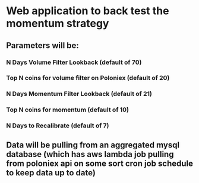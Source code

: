 # Web application to back test the momentum strategy

## Parameters will be:

### N Days Volume Filter Lookback (default of 70)
### Top N coins for volume filter on Poloniex (default of 20)
### N Days Momentum Filter Lookback (default of 21)
### Top N coins for momentum (default of 10)
### N Days to Recalibrate (default of 7)


## Data will be pulling from an aggregated mysql database (which has aws lambda job pulling from poloniex api on some sort cron job schedule to keep data up to date)

